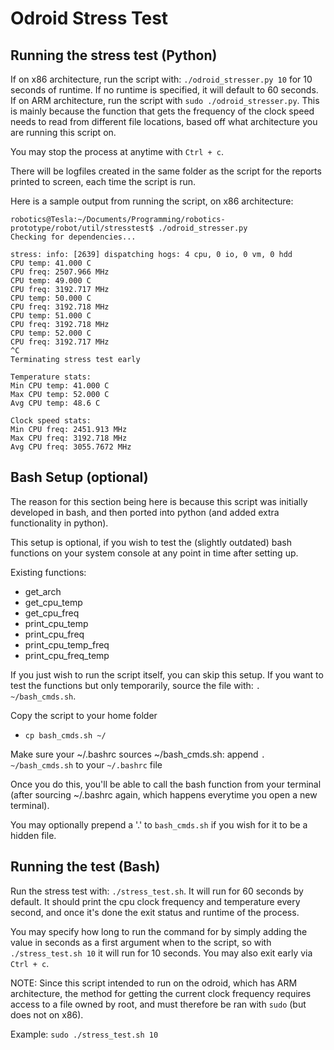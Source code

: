 # Odroid Stress Test

## Running the stress test (Python)

If on x86 architecture, run the script with: `./odroid_stresser.py 10` for 10 seconds of runtime. If no runtime is specified, it will default to 60 seconds.
If on ARM architecture, run the script with `sudo ./odroid_stresser.py`. This is mainly because the function that gets the frequency of the clock speed needs to read from
different file locations, based off what architecture you are running this script on.

You may stop the process at anytime with `Ctrl + c`.

There will be logfiles created in the same folder as the script for the reports printed to screen, each time the script is run.

Here is a sample output from running the script, on x86 architecture:

```
robotics@Tesla:~/Documents/Programming/robotics-prototype/robot/util/stresstest$ ./odroid_stresser.py 
Checking for dependencies...

stress: info: [2639] dispatching hogs: 4 cpu, 0 io, 0 vm, 0 hdd
CPU temp: 41.000 C
CPU freq: 2507.966 MHz
CPU temp: 49.000 C
CPU freq: 3192.717 MHz
CPU temp: 50.000 C
CPU freq: 3192.718 MHz
CPU temp: 51.000 C
CPU freq: 3192.718 MHz
CPU temp: 52.000 C
CPU freq: 3192.717 MHz
^C
Terminating stress test early

Temperature stats:
Min CPU temp: 41.000 C
Max CPU temp: 52.000 C
Avg CPU temp: 48.6 C

Clock speed stats:
Min CPU freq: 2451.913 MHz
Max CPU freq: 3192.718 MHz
Avg CPU freq: 3055.7672 MHz
```

## Bash Setup (optional)

The reason for this section being here is because this script was initially developed in bash, and then ported into python (and added extra functionality in python).

This setup is optional, if you wish to test the (slightly outdated) bash functions on your system console at any point in time after setting up.

Existing functions:

- get_arch
- get_cpu_temp
- get_cpu_freq
- print_cpu_temp
- print_cpu_freq
- print_cpu_temp_freq
- print_cpu_freq_temp

If you just wish to run the script itself, you can skip this setup.
If you want to test the functions but only temporarily, source the file with: `. ~/bash_cmds.sh`.

Copy the script to your home folder

- `cp bash_cmds.sh ~/`

Make sure your ~/.bashrc sources ~/bash_cmds.sh: append `. ~/bash_cmds.sh` to your `~/.bashrc` file

Once you do this, you'll be able to call the bash function from your terminal (after sourcing ~/.bashrc again, which happens everytime you open a new terminal). 

You may optionally prepend a '.' to `bash_cmds.sh` if you wish for it to be a hidden file.

## Running the test (Bash)

Run the stress test with: `./stress_test.sh`. It will run for 60 seconds by default.
It should print the cpu clock frequency and temperature every second, and once it's done the exit status and runtime of the process.

You may specify how long to run the command for by simply adding the value in seconds as a first argument when to the script, so with `./stress_test.sh 10` it will run for 10 seconds.
You may also exit early via `Ctrl + c`.

NOTE: Since this script intended to run on the odroid, which has ARM architecture, the method for getting the current clock frequency requires access to a file owned by root, and must therefore be ran with `sudo` (but does not on x86).

Example: `sudo ./stress_test.sh 10`

